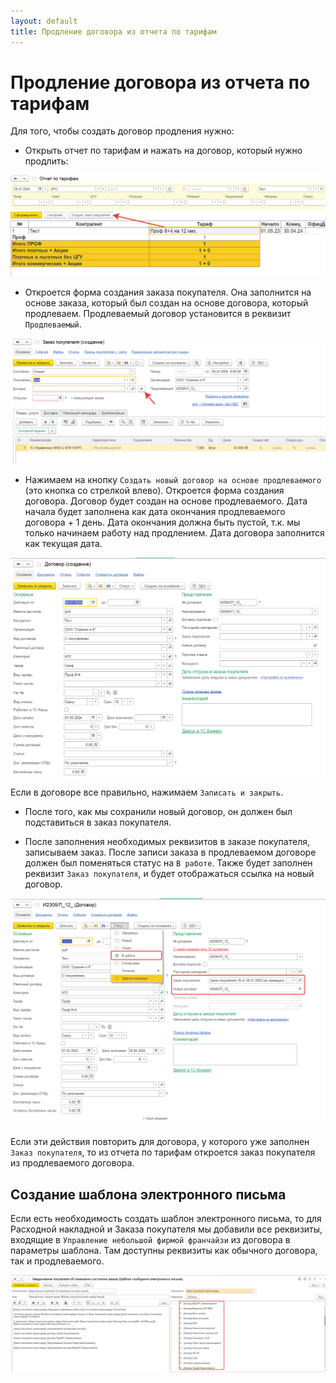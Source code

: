 ```yaml
---
layout: default
title: Продление договора из отчета по тарифам
---
```


# Продление договора из отчета по тарифам

Для того, чтобы создать договор продления нужно:

* Открыть отчет по тарифам и нажать на договор, который нужно продлить:

![Отчет по тарифам](../img/2024-01-30_12-30-16.png)

* Откроется форма создания заказа покупателя. Она заполнится на основе заказа, который был создан на основе договора, который продлеваем.
Продлеваемый договор установится в реквизит `Продлеваемый`.

![Заказ покупателя](../img/2024-01-30_12-32-53.png)

* Нажимаем на кнопку `Создать новый договор на основе продлеваемого` (это кнопка со стрелкой влево). Откроется форма создания договора.
Договор будет создан на основе продлеваемого. Дата начала будет заполнена как дата окончания продлеваемого договора + 1 день. Дата окончания должна быть пустой, т.к. мы только начинаем работу над продлением. Дата договора заполнится как текущая дата.

![Договор](../img/2024-01-30_12-33-57.png)

Если в договоре все правильно, нажимаем `Записать и закрыть`.

* После того, как мы сохранили новый договор, он должен был подставиться в заказ покупателя.

* После заполнения необходимых реквизитов в заказе покупателя, записываем заказ. После записи заказа в продлеваемом договоре должен был поменяться статус на `В работе`. Также будет заполнен реквизит `Заказ покупателя`, и будет отображаться ссылка на новый договор.

![Продлеваемый договор](../img/2024-01-30_12-35-34.png)

Если эти действия повторить для договора, у которого уже заполнен `Заказ покупателя`, то из отчета по тарифам откроется заказ покупателя из продлеваемого договора.

## Создание шаблона электронного письма

Если есть необходимость создать шаблон электронного письма, то для Расходной накладной и Заказа покупателя мы добавили все реквизиты, входящие в `Управление небольшой фирмой франчайзи` из договора в параметры шаблона. Там доступны реквизиты как обычного договора, так и продлеваемого.

![Шаблон письма](../img/2024-01-30_12-57-53.png)
